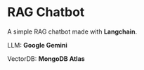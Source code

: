 # RAG Chatbot

A simple RAG chatbot made with **Langchain**.

LLM: **Google Gemini**

VectorDB: **MongoDB Atlas**

